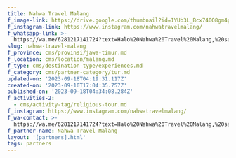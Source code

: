 ```yaml
---
title: Nahwa Travel Malang
f_image-link: https://drive.google.com/thumbnail?id=1YUb3L_Bcx740Q8gm4pbDrKg_0iXDUudT
f_instagram-link: https://www.instagram.com/nahwatravelmalang/
f_whatsapp-link: >-
  https://wa.me/6281217141724?text=Halo%20Nahwa%20Travel%20Malang,%20saya%20dapat%20info%20dari%20@loocale.id%20dan%20punya%20pertanyaan
slug: nahwa-travel-malang
f_province: cms/provinsi/jawa-timur.md
f_location: cms/location/malang.md
f_type: cms/destination-type/experiences.md
f_category: cms/partner-category/tur.md
updated-on: '2023-09-18T04:19:31.117Z'
created-on: '2023-09-10T17:04:35.757Z'
published-on: '2023-09-18T04:34:08.284Z'
f_activities-2:
  - cms/activity-tag/religious-tour.md
f_instagram: https://www.instagram.com/nahwatravelmalang/
f_wa-contact: >-
  https://wa.me/6281217141724?text=Halo%20Nahwa%20Travel%20Malang,%20saya%20dapat%20info%20dari%20@loocale.id%20dan%20punya%20pertanyaan
f_partner-name: Nahwa Travel Malang
layout: '[partners].html'
tags: partners
---
```




